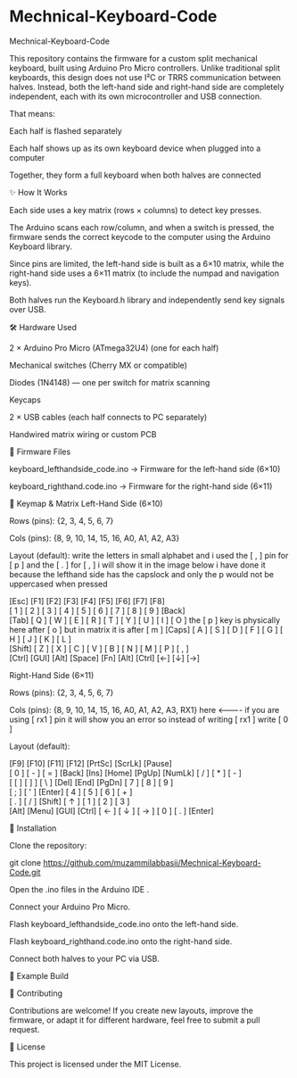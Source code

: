# Mechnical-Keyboard-Code
Mechnical-Keyboard-Code

This repository contains the firmware for a custom split mechanical keyboard, built using Arduino Pro Micro controllers. Unlike traditional split keyboards, this design does not use I²C or TRRS communication between halves. Instead, both the left-hand side and right-hand side are completely independent, each with its own microcontroller and USB connection.

That means:

Each half is flashed separately

Each half shows up as its own keyboard device when plugged into a computer

Together, they form a full keyboard when both halves are connected

✨ How It Works

Each side uses a key matrix (rows × columns) to detect key presses.

The Arduino scans each row/column, and when a switch is pressed, the firmware sends the correct keycode to the computer using the Arduino Keyboard library.

Since pins are limited, the left-hand side is built as a 6×10 matrix, while the right-hand side uses a 6×11 matrix (to include the numpad and navigation keys).

Both halves run the Keyboard.h library and independently send key signals over USB.

🛠️ Hardware Used

2 × Arduino Pro Micro (ATmega32U4) (one for each half)

Mechanical switches (Cherry MX or compatible)

Diodes (1N4148) — one per switch for matrix scanning

Keycaps

2 × USB cables (each half connects to PC separately)

Handwired matrix wiring or custom PCB

📂 Firmware Files

keyboard_lefthandside_code.ino → Firmware for the left-hand side (6×10)

keyboard_righthand.code.ino → Firmware for the right-hand side (6×11)

🎹 Keymap & Matrix
Left-Hand Side (6×10)

Rows (pins): {2, 3, 4, 5, 6, 7}

Cols (pins): {8, 9, 10, 14, 15, 16, A0, A1, A2, A3}

Layout (default):
write the letters in small alphabet and i used the [ , ] pin for [ p ] and the [ . ] for [ , ] 
i will show it in the image below 
i have done it because the lefthand side has the capslock and 
only the p would not be uppercased when pressed

[Esc] [F1] [F2] [F3] [F4] [F5] [F6] [F7] [F8]  
[ 1 ] [ 2 ] [ 3 ] [ 4 ] [ 5 ] [ 6 ] [ 7 ] [ 8 ] [ 9 ] [Back]  
[Tab] [ Q ] [ W ] [ E ] [ R ] [ T ] [ Y ] [ U ] [ I ] [ O ]   the [ p ] key is physically here after [ o ] but in matrix it is after [ m ] 
[Caps] [ A ] [ S ] [ D ] [ F ] [ G ] [ H ] [ J ] [ K ] [ L ]  
[Shift] [ Z ] [ X ] [ C ] [ V ] [ B ] [ N ] [ M ] [ P ] [ , ]  
[Ctrl] [GUI] [Alt] [Space] [Fn] [Alt] [Ctrl] [←] [↓] [→]  

Right-Hand Side (6×11)

Rows (pins): {2, 3, 4, 5, 6, 7}

Cols (pins): {8, 9, 10, 14, 15, 16, A0, A1, A2, A3, RX1} here <----
if you are using [ rx1 ] pin 
it will show you an error so instead of writing [ rx1 ] write [ 0 ]

Layout (default):

[F9] [F10] [F11] [F12] [PrtSc] [ScrLk] [Pause]  
[ 0 ] [ - ] [ = ] [Back] [Ins] [Home] [PgUp] [NumLk] [ / ] [ * ] [ - ]  
[ [ ] [ ] ] [ \ ] [Del] [End] [PgDn] [ 7 ] [ 8 ] [ 9 ]  
[ ; ] [ ' ] [Enter] [ 4 ] [ 5 ] [ 6 ] [ + ]  
[ . ] [ / ] [Shift] [ ↑ ] [ 1 ] [ 2 ] [ 3 ]  
[Alt] [Menu] [GUI] [Ctrl] [ ← ] [ ↓ ] [ → ] [ 0 ] [ . ] [Enter]  

🚀 Installation

Clone the repository:

git clone https://github.com/muzammilabbasii/Mechnical-Keyboard-Code.git


Open the .ino files in the Arduino IDE
.

Connect your Arduino Pro Micro.

Flash keyboard_lefthandside_code.ino onto the left-hand side.

Flash keyboard_righthand.code.ino onto the right-hand side.

Connect both halves to your PC via USB.

📸 Example Build



🤝 Contributing

Contributions are welcome! If you create new layouts, improve the firmware, or adapt it for different hardware, feel free to submit a pull request.

📜 License

This project is licensed under the MIT License.
